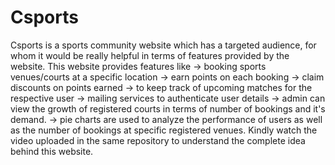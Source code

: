 # Csports
Csports is a sports community website which has a targeted audience, for whom it would be really helpful in terms of features provided by the website. This website provides features like  -> booking sports venues/courts at a specific location  -> earn points on each booking  -> claim discounts on points earned  -> to keep track of upcoming matches for the respective user  -> mailing services to authenticate user details  -> admin can view the growth of registered courts in terms of number of bookings and it's demand.  -> pie charts are used to analyze the performance of users as well as the number of bookings at specific registered venues.  Kindly watch the video uploaded in the same repository to understand the complete idea behind this website.
